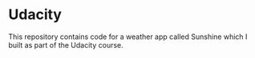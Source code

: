 # Udacity
This repository contains code for a weather app called Sunshine which I built as part of the Udacity course.
